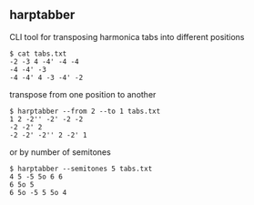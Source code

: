 harptabber
--------
CLI tool for transposing harmonica tabs into different positions
```
$ cat tabs.txt 
-2 -3 4 -4' -4 -4
-4 -4' -3
-4 -4' 4 -3 -4' -2
```
transpose from one position to another
```
$ harptabber --from 2 --to 1 tabs.txt
1 2 -2'' -2' -2 -2 
-2 -2' 2 
-2 -2' -2'' 2 -2' 1 
```
or by number of semitones
```
$ harptabber --semitones 5 tabs.txt 
4 5 -5 5o 6 6 
6 5o 5 
6 5o -5 5 5o 4 
```
